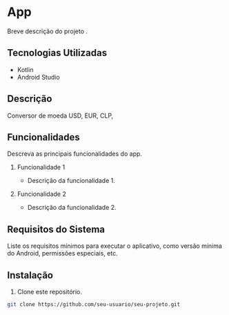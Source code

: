 # App

Breve descrição do projeto .

## Tecnologias Utilizadas

- Kotlin
- Android Studio 

## Descrição

Conversor de moeda USD, EUR, CLP, 

## Funcionalidades

Descreva as principais funcionalidades do app.

1. Funcionalidade 1
    - Descrição da funcionalidade 1.

2. Funcionalidade 2
    - Descrição da funcionalidade 2.

## Requisitos do Sistema

Liste os requisitos mínimos para executar o aplicativo, como versão mínima do Android, permissões especiais, etc.

## Instalação

1. Clone este repositório.

```bash
git clone https://github.com/seu-usuario/seu-projeto.git
